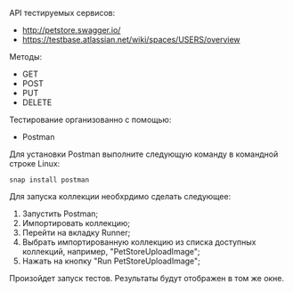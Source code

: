 API тестируемых сервисов:

- http://petstore.swagger.io/
- https://testbase.atlassian.net/wiki/spaces/USERS/overview

Методы:

- GET
- POST
- PUT
- DELETE

Тестирование организованно с помощью:

- Postman

Для установки Postman выполните следующую команду в командной строке Linux:
```
snap install postman
```

Для запуска коллекции необхрдимо сделать следующее:
1) Запустить Postman;
2) Импортировать коллекцию;
3) Перейти на вкладку Runner;
4) Выбрать импортированную коллекцию из списка доступных коллекций, например, "PetStoreUploadImage";
5) Нажать на кнопку "Run PetStoreUploadImage";

Произойдет запуск тестов. Результаты будут отображен в том же окне.
